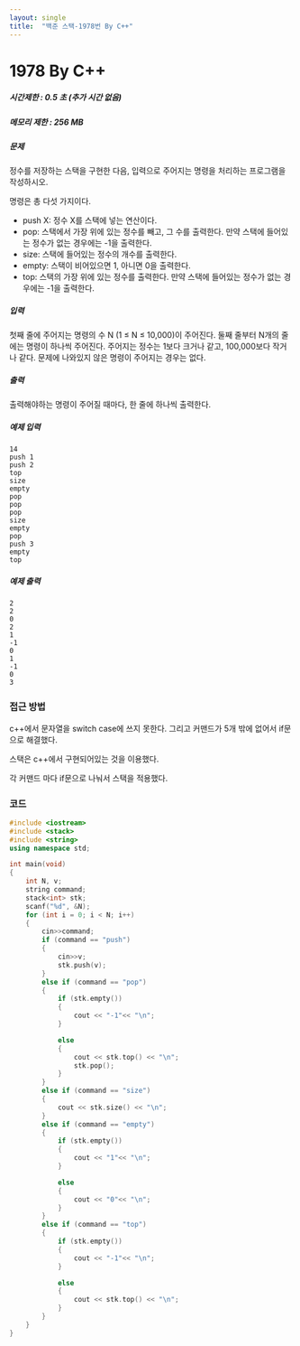 ```yaml
---
layout: single
title:  "백준 스택-1978번 By C++"
---
```

# 1978 By C++

##### 시간제한 : 0.5 초 (추가 시간 없음)

##### 메모리 제한 : 256 MB

##### 문제

정수를 저장하는 스택을 구현한 다음, 입력으로 주어지는 명령을 처리하는 프로그램을 작성하시오.

명령은 총 다섯 가지이다.

- push X: 정수 X를 스택에 넣는 연산이다.
- pop: 스택에서 가장 위에 있는 정수를 빼고, 그 수를 출력한다. 만약 스택에 들어있는 정수가 없는 경우에는 -1을 출력한다.
- size: 스택에 들어있는 정수의 개수를 출력한다.
- empty: 스택이 비어있으면 1, 아니면 0을 출력한다.
- top: 스택의 가장 위에 있는 정수를 출력한다. 만약 스택에 들어있는 정수가 없는 경우에는 -1을 출력한다.

##### 입력

첫째 줄에 주어지는 명령의 수 N (1 ≤ N ≤ 10,000)이 주어진다. 둘째 줄부터 N개의 줄에는 명령이 하나씩 주어진다. 주어지는 정수는 1보다 크거나 같고, 100,000보다 작거나 같다. 문제에 나와있지 않은 명령이 주어지는 경우는 없다.

##### 출력

출력해야하는 명령이 주어질 때마다, 한 줄에 하나씩 출력한다.

##### 예제 입력

```
14
push 1
push 2
top
size
empty
pop
pop
pop
size
empty
pop
push 3
empty
top
```

##### 예제 출력

```
2
2
0
2
1
-1
0
1
-1
0
3
```



### 접근 방법

c++에서 문자열을 switch case에 쓰지 못한다. 그리고 커맨드가 5개 밖에 없어서 if문으로 해결했다.

스택은 c++에서 구현되어있는 것을 이용했다.

각 커맨드 마다 if문으로 나눠서 스택을 적용했다.



### 코드

```c++
#include <iostream>
#include <stack>
#include <string>
using namespace std;

int main(void)
{
    int N, v;
    string command;
    stack<int> stk;
    scanf("%d", &N);
    for (int i = 0; i < N; i++)
    {
        cin>>command;
        if (command == "push")
        {
            cin>>v;
            stk.push(v);
        }
        else if (command == "pop")
        {
            if (stk.empty())
            {
                cout << "-1"<< "\n";
            }

            else
            {
                cout << stk.top() << "\n";
                stk.pop();
            }
        }
        else if (command == "size")
        {
            cout << stk.size() << "\n";
        }
        else if (command == "empty")
        {
            if (stk.empty())
            {
                cout << "1"<< "\n";
            }

            else
            {
                cout << "0"<< "\n";
            }
        }
        else if (command == "top")
        {
            if (stk.empty())
            {
                cout << "-1"<< "\n";
            }

            else
            {
                cout << stk.top() << "\n";
            }
        }
    }
}
```

